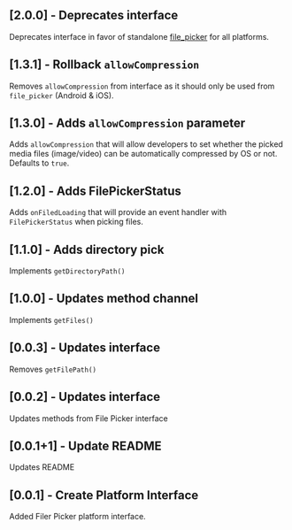 ## [2.0.0] - Deprecates interface

Deprecates interface in favor of standalone [file_picker](https://pub.dev/packages/file_picker) for all platforms.

## [1.3.1] - Rollback `allowCompression`

Removes `allowCompression` from interface as it should only be used from `file_picker` (Android & iOS).

## [1.3.0] - Adds `allowCompression` parameter

Adds `allowCompression` that will allow developers to set whether the picked media files (image/video) can be automatically compressed by OS or not. Defaults to `true`.

## [1.2.0] - Adds FilePickerStatus

Adds `onFiledLoading` that will provide an event handler with `FilePickerStatus` when picking files.

## [1.1.0] - Adds directory pick 

Implements `getDirectoryPath()`

## [1.0.0] - Updates method channel

Implements `getFiles()`

## [0.0.3] - Updates interface

Removes `getFilePath()`

## [0.0.2] - Updates interface

Updates methods from File Picker interface

## [0.0.1+1] - Update README

Updates README

## [0.0.1] - Create Platform Interface

Added Filer Picker platform interface.
